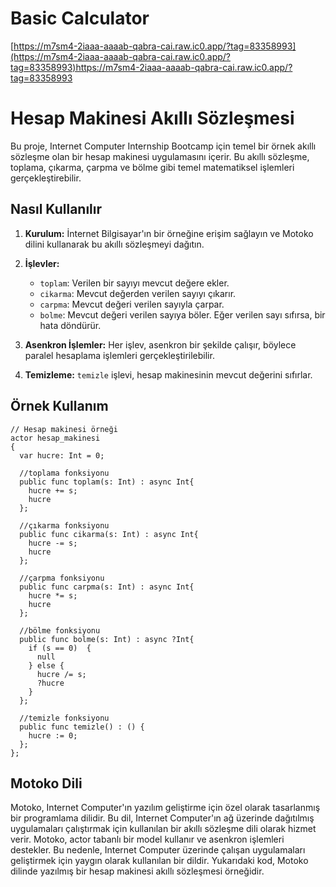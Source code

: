 # Basic Calculator
   
[https://m7sm4-2iaaa-aaaab-qabra-cai.raw.ic0.app/?tag=83358993](https://m7sm4-2iaaa-aaaab-qabra-cai.raw.ic0.app/?tag=83358993)https://m7sm4-2iaaa-aaaab-qabra-cai.raw.ic0.app/?tag=83358993


# Hesap Makinesi Akıllı Sözleşmesi

Bu proje, Internet Computer Internship Bootcamp için temel bir örnek akıllı sözleşme olan bir hesap makinesi uygulamasını içerir. Bu akıllı sözleşme, toplama, çıkarma, çarpma ve bölme gibi temel matematiksel işlemleri gerçekleştirebilir.

## Nasıl Kullanılır

1. **Kurulum:** İnternet Bilgisayar'ın bir örneğine erişim sağlayın ve Motoko dilini kullanarak bu akıllı sözleşmeyi dağıtın.

2. **İşlevler:**
   - `toplam`: Verilen bir sayıyı mevcut değere ekler.
   - `cikarma`: Mevcut değerden verilen sayıyı çıkarır.
   - `carpma`: Mevcut değeri verilen sayıyla çarpar.
   - `bolme`: Mevcut değeri verilen sayıya böler. Eğer verilen sayı sıfırsa, bir hata döndürür.

3. **Asenkron İşlemler:** Her işlev, asenkron bir şekilde çalışır, böylece paralel hesaplama işlemleri gerçekleştirilebilir.

4. **Temizleme:** `temizle` işlevi, hesap makinesinin mevcut değerini sıfırlar.

## Örnek Kullanım

```motoko
// Hesap makinesi örneği
actor hesap_makinesi
{
  var hucre: Int = 0;

  //toplama fonksiyonu
  public func toplam(s: Int) : async Int{
    hucre += s;
    hucre
  };

  //çıkarma fonksiyonu
  public func cikarma(s: Int) : async Int{
    hucre -= s;
    hucre
  };

  //çarpma fonksiyonu
  public func carpma(s: Int) : async Int{
    hucre *= s;
    hucre
  };

  //bölme fonksiyonu
  public func bolme(s: Int) : async ?Int{
    if (s == 0)  {
      null
    } else {
      hucre /= s;
      ?hucre
    }
  };

  //temizle fonksiyonu
  public func temizle() : () {
    hucre := 0;
  };
};

```
## Motoko Dili
Motoko, Internet Computer'ın yazılım geliştirme için özel olarak tasarlanmış bir programlama dilidir. Bu dil, Internet Computer'ın ağ üzerinde dağıtılmış uygulamaları çalıştırmak için kullanılan bir akıllı sözleşme dili olarak hizmet verir. Motoko, actor tabanlı bir model kullanır ve asenkron işlemleri destekler. Bu nedenle, Internet Computer üzerinde çalışan uygulamaları geliştirmek için yaygın olarak kullanılan bir dildir. Yukarıdaki kod, Motoko dilinde yazılmış bir hesap makinesi akıllı sözleşmesi örneğidir.
